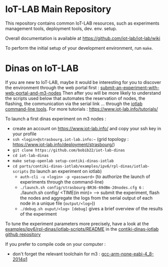 IoT-LAB Main Repository
=======================

This repository contains common IoT-LAB resources, such as
experiments management tools, deployment tools, dev. env. setup.

Overall documentation is available at https://github.com/iot-lab/iot-lab/wiki

To perform the initial setup of your development environment, run ``make``.

Dinas on IoT-LAB
=======================

If you are new to IoT-LAB, maybe it would be interesting for you to discover the  environment through the web portal first : [submit-an-experiment-with-web-portal-and-m3-nodes](https://www.iot-lab.info/tutorials/submit-an-experiment-with-web-portal-and-m3-nodes/)
Then after you will be more likely to understand the scripts used below that automates the reservation of nodes, the flashing, the communication via the serial link ... through the [iotlab command-line tools](https://github.com/iot-lab/iot-lab/wiki/CLI-Tools). For more tutorials : https://www.iot-lab.info/tutorials/

To launch a first dinas experiment on m3 nodes : 

* create an account on https://www.iot-lab.info/ and copy your ssh key in your profile
* ``ssh <login>@strasbourg.iot-lab.info:~`` (grid topology : https://www.iot-lab.info/deployment/strasbourg/)
* ``git clone https://github.com/bobib22/iot-lab-dinas``
* ``cd iot-lab-dinas``
* ``make setup-openlab setup-contiki-dinas-iotlab``
* ``cd parts/contiki-dinas-iotlab/examples/ipv6/rpl-dinas/iotlab-scripts`` (to launch an experiment on iotlab)
  * ``auth-cli -u <login> -p <password>`` (to authorize the launch of experiments through the command-line)
  * ``./launch.sh config/strasbourg-BR36-69dBm-20nodes.cfg 6`` : ./launch.sh config/<topology> <TIME(in min)> --> submit the experiment, flash the nodes and aggregate the logs from the serial output of each node in a unique file (``output/<log>``))
  * ``./debug.sh ouput/<log> [debug]`` gives a brief overview of the results of the experiment

To tune the experiment parameters more precisely, have a look at the [examples/ipv6/rpl-dinas/iotlab-scripts/README](https://github.com/bobib22/contiki-dinas-iotlab/tree/master/examples/ipv6/rpl-dinas/iotlab-scripts/README.md) in the [contiki-dinas-iotlab github repository](https://github.com/bobib22/contiki-dinas-iotlab)

If you prefer to compile code on your computer : 

* don't forget the relevant toolchain for m3 : [gcc-arm-none-eabi-4_8-2014q1](https://github.com/iot-lab/iot-lab/wiki/FAQ_Gcc_arm_versions)
